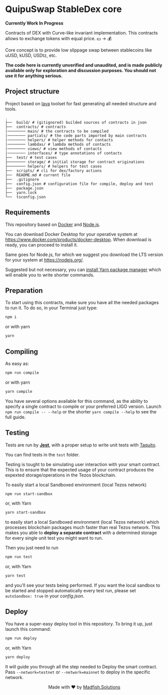 # QuipuSwap StableDex core

**Currently Work In Progress**

Contracts of DEX with Curve-like invariant implementation. This contracts allows to exchange tokens with equal price.  💵 -> 💰

Core concept is to provide low slippage swap between stablecoins like uUSD, kUSD, USDtz, etc.

**The code here is currently unverified and unaudited, and is made publicly available only for exploration and discussion purposes. You should not use it for anything serious.**

## Project structure
Project based on [lava](https://github.com/uconomy/lava) toolset for fast generating all needed structure and tools.

```
.
├──  build/ # (gitignored) builded sources of contracts in json
├──  contracts/ # contracts
|──────── main/ # the contracts to be compiled
|──────── partials/ # the code parts imported by main contracts
|──────── helpers/ # helper methods for contacts
|──────── lambdas/ # lambda methods of contacts
|──────── views/ # view methods of contacts
|──────── interfaces/ # type annotations of contacts
├──  test/ # test cases
├──────── storage/ # initial storage for contract originations
├──────── helpers/ # helpers for test cases
├──  scripts/ # cli for dex/factory actions
├──  README.md # current file
├──  .gitignore
├──  config.json # configuration file for compile, deploy and test
├──  package.json
├──  yarn.lock
└──  tsconfig.json

```

## Requirements

This repository based on [Docker](https://www.docker.com) and [Node.js](https://nodejs.org/).

You can download Docker Desktop for your operative system at <https://www.docker.com/products/docker-desktop>. When download is ready, you can proceed to install it.

Same goes for Node.js, for which we suggest you download the LTS version for your system at <https://nodejs.org/>.

Suggested but not necessary, you can [install Yarn package manager](https://yarnpkg.com/getting-started/install) which will enable you to write shorter commands.

## Preparation

To start using this contracts, make sure you have all the needed packages to run it. To do so, in your Terminal just type:

```bash
npm i
```

or with yarn

```bash
yarn
```

## Compiling

As easy as:

```bash
npm run compile
```

or with yarn

```bash
yarn compile
```

You have several options available for this command, as the ability to specify a single contract to compile or your preferred LIGO version. Launch `npm run compile -- --help` or the shorter `yarn compile --help` to see the full guide.

## Testing

Tests are run by [**Jest**](https://jestjs.io), with a proper setup to write unit tests with [Taquito](https://tezostaquito.io).

You can find tests in the `test` folder.

Testing is tought to be simulating user interaction with your smart contract. This is to ensure that the expected usage of your contract produces the expexted storage/operations in the Tezos blockchain.

To easily start a local Sandboxed environment (local Tezos network)

```bash
npm run start-sandbox
```

or, with Yarn

```bash
yarn start-sandbox
```

to easily start a local Sandboxed environment (local Tezos network) which processes blockchain packages much faster than real Tezos network. This makes you able to **deploy a separate contract** with a determined storage for every single unit test you might want to run.

Then you just need to run

```bash
npm run test
```

or, with Yarn

```bash
yarn test
```

and you'll see your tests being performed. If you want the local sandbox to be started and stopped automatically every test run, please set `autoSandbox: true` in your *config.json*.

## Deploy

You have a super-easy deploy tool in this repository. To bring it up, just launch this command:

```bash
npm run deploy
```

or, with Yarn

```bash
yarn deploy
```

It will guide you through all the step needed to Deploy the smart contract.
Pass `--network=testnet` or `--network=mainnet` to deploy in the specific network.

<p align="center"> Made with ❤️ by <a href=https://www.madfish.solutions>Madfish.Solutions</a>
